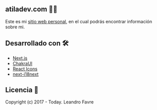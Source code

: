 ## atiladev.com 🧑‍💻

Este es mi [sitio web personal](https://www.atiladev.com/), en el cual podrás encontrar información sobre mi.

## Desarrollado con 🛠️

- [Next.js](https://nextjs.org/)
- [ChakraUI](https://chakra-ui.com/)
- [React Icons](https://react-icons.github.io/react-icons)
- [next-i18next](https://github.com/isaachinman/next-i18next)

## Licencia 📄

Copyright (c) 2017 - Today. Leandro Favre
